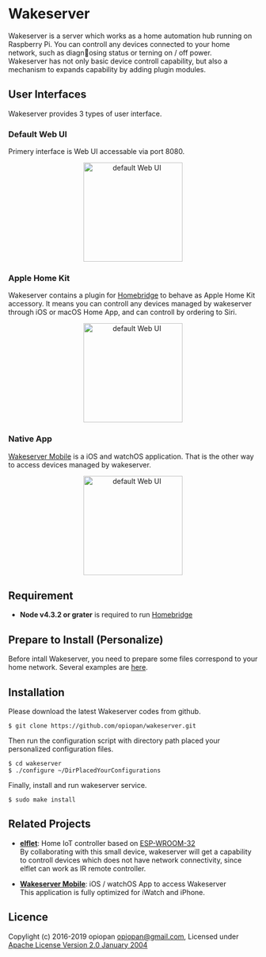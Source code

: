 Wakeserver
====

Wakeserver is a server which works as a home automation hub running on Raspberry Pi.
You can controll any devices connected to your home network, such as diagnosing status or terning on / off power.<br>
Wakeserver has not only basic device controll capability, but also a mechanism to expands capability by adding plugin modules. 

## User Interfaces
Wakeserver provides 3 types of user interface.

### Default Web UI
Primery interface is Web UI accessable via port 8080.

<p align="center">
<img alt="default Web UI" src="https://raw.githubusercontent.com/wiki/opiopan/wakeserver/images/ws-web.gif" width=200>
</p>

### Apple Home Kit
Wakeserver contains a plugin for [Homebridge](https://github.com/nfarina/homebridge) to behave as Apple Home Kit accessory. It means you can controll any devices managed by wakeserver through iOS or macOS Home App, and can controll by ordering to Siri.

<p align="center">
<img alt="default Web UI" src="https://raw.githubusercontent.com/wiki/opiopan/wakeserver/images/ws-homekit.gif" width=200>
</p>

### Native App
[Wakeserver Mobile](https://github.com/opiopan/WakeserverMobile) is a iOS and watchOS application. That is the other way to access devices managed by wakeserver.

<p align="center">
<img alt="default Web UI" src="https://raw.githubusercontent.com/wiki/opiopan/wakeserver/images/ws-mobile.gif" width=200>
</p>

## Requirement
 * **Node v4.3.2 or grater** is required to run [Homebridge](https://github.com/nfarina/homebridge) 

## Prepare to Install (Personalize)
Before intall Wakeserver, you need to prepare some files correspond to your home network. Several examples are [here](https://github.com/opiopan/wakeserver/tree/master/personal).

## Installation
Please download the latest Wakeserver codes from github.

```shell
$ git clone https://github.com/opiopan/wakeserver.git
```

Then run the configuration script with directory path placed your personalized configuration files.

```shell
$ cd wakeserver
$ ./configure ~/DirPlacedYourConfigurations
```

Finally, install and run wakeserver service.

```shell
$ sudo make install
```

## Related Projects
* **[elflet](https://github.com/opiopan/elflet)**:
Home IoT controller based on [ESP-WROOM-32](https://www.espressif.com/en/products/hardware/modules) <br>
By collaborating with this small device, wakeserver will get a capability to controll devices which does not have network connectivity, since elflet can work as IR remote controller.

* **[Wakeserver Mobile](https://github.com/opiopan/WakeserverMobile)**: 
iOS / watchOS App to access Wakeserver<br>
This application is fully optimized for  iWatch and iPhone.

## Licence
Copylight (c) 2016-2019 opiopan [opiopan@gmail.com](mailto:opiopan@gmail.com), 
Licensed under [Apache License Version 2.0 January 2004](http://www.apache.org/licenses/LICENSE-2.0)
